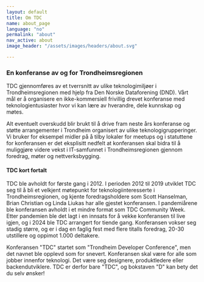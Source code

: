 ```yaml
---
layout: default
title: Om TDC
name: about_page
language: "no"
permalink: "about"
nav_active: about
image_header: "/assets/images/headers/about.svg"

---
```


### En konferanse av og for Trondheimsregionen
TDC gjennomføres av et tverrsnitt av ulike teknologimiljøer i Trondheimsregionen med hjelp fra Den Norske Dataforening (DND). Vårt mål er å organisere en ikke-kommersiell frivillig drevet konferanse med teknologientusiaster hvor vi kan lære av hverandre, dele kunnskap og møtes.

Alt eventuelt overskudd blir brukt til å drive fram neste års konferanse og støtte arrangementer i Trondheim organisert av ulike teknologigrupperinger. Vi bruker for eksempel midler på å tilby lokaler for meetups og i statuttene for konferansen er det eksplisitt nedfelt at konferansen skal bidra til å muliggjøre videre vekst i IT-samfunnet i Trondheimsregionen gjennom foredrag, møter og nettverksbygging.

#### TDC kort fortalt
TDC ble avholdt for første gang i 2012. I perioden 2012 til 2019 utviklet TDC seg til å bli et velkjent møtepunkt for teknologiinteresserte i Trondheimsregionen, og kjente foredragsholdere som Scott Hanselman, Brian Christian og Linda Liukas har alle gjestet konferansen. I pandemiårene ble konferansen avholdt i et mindre format som TDC Community Week. Etter pandemien ble det lagt i en innsats for å vekke konferansen til live igjen, og i 2024 ble TDC arrangert for tiende gang. Konferansen vokser seg stadig større, og er i dag en faglig fest med flere titalls foredrag, 20-30 utstillere og oppimot 1.000 deltakere.

Konferansen "TDC" startet som "Trondheim Developer Conference", men det navnet ble opplevd som for snevert. Konferansen skal være for alle som jobber innenfor teknologi. Det være seg designere, produktledere eller backendutviklere. TDC er derfor bare "TDC", og bokstaven "D" kan bety det du selv ønsker!